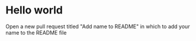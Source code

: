 # Hello world

Open a new pull request titled "Add name to README" in which to add your name to the README file
